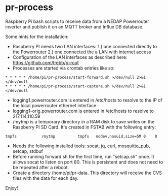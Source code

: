# pr-process
Raspberry Pi bash scripts to receive data from a NEDAP Powerrouter inverter and publish it on an MQTT broker and Influx DB database.

Some hints for the installation:

* Raspberry PI needs two LAN interfaces:
    1.) one connected directly to the Powerrouter
    2.) one connected the a LAN with internet access
* Configuration of the LAN interfaces as described here: https://github.com/trebb/p-rout
* Processes are started via crontab entries like so:
```
* * * * * /home/pi/pr-process/start-forward.sh >/dev/null 2>&1 </dev/null
* * * * * /home/pi/pr-process/start-capture.sh >/dev/null 2>&1 </dev/null
```
* logging1.powerrouter.com is entered in /etc/hosts to resolve to the IP of the local powerrouter ethernet interface
* logging1-orig.powerrouter.com is entered in /etc/hosts to resolve to 217.114.110.59
* /mytmp is a temporary directory in a RAM disk to save writes on the Raspberry PI SD Card. It's created in FSTAB with
  the following entry:
```
tmpfs           /mytmp          tmpfs   nodev,nosuid,size=5M 0    0
```
* Needs the following installed tools: socat, jq, curl, mosquitto_pub, setcap, stdbuf
* Before running forward.sh for the first time, run "setcap.sh" once. It allows socat to listen on port 80. This is persistent and does not need to be repeated after a reboot.
* Create a directory /home/pi/pr-data. This directory will receive the CVS files with the data for each day.

Enjoy!
